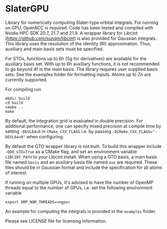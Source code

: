 # SlaterGPU

Library for numerically computing Slater-type orbital integrals.
For running on GPU, OpenACC is required. Code has been tested
and compiled with Nvidia HPC SDK 20.7, 21.7 and 21.9. A wrapper
library for Libcint (https://github.com/sunqm/libcint) is also
provided for Gaussian integrals. This library uses the resolution
of the identity (RI) approximation. Thus, auxiliary and main
basis sets must be specified.

For STOs, functions up to 6h (5g for derivatives) are available 
for the auxiliary basis set. With up to 6h auxiliary functions,
it is not recommended to go beyond 4f in the main basis. The 
library requires user supplied basis sets. See the examples folder 
for formatting inputs. Atoms up to Zn are currently supported.

For compiling run 
```
mkdir build
cd build
cmake ..
make
```
By default, the integration grid is evaluated in double precision.
For additional performance, one can specify mixed precision at
compile time by setting `-DEVL64=0` in `CMake_CXX_FLAGS` i.e.
by passing `-DCMake_CXX_FLAGS="-DEVL64=0"` when configuring.

By default the GTO wrapper library is not built. To build this
wrapper include `-DDO_GTO=True` as a CMake flag, and set an 
environment variable `LIBCINT_PATH` to your Libcint install.
When using a GTO basis, a main basis file named `basis` and an
auxiliary basis file named `aux` are required. These files
should be in Gaussian format and include the specification for
all atoms of interest.

If running on multiple GPUs, it's advised to have the number of
OpenMP threads equal to the number of GPUs. i.e. set the following
environment variable
```
export OMP_NUM_THREADS=<ngpu>
```

An example for computing the integrals is provided in the 
`examples` folder.

Please see LICENSE file for licensing information.
